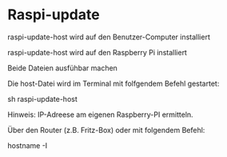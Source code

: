 # Raspi-update
raspi-update-host wird auf den Benutzer-Computer installiert

raspi-update-host wird auf den Raspberry Pi installiert

Beide Dateien ausfühbar machen

Die host-Datei wird im Terminal mit folfgendem Befehl gestartet:

sh raspi-update-host

Hinweis: IP-Adreese am eigenen Raspberry-PI ermitteln.

Über den Router (z.B. Fritz-Box) oder mit folgendem Befehl:

hostname -I
